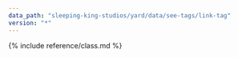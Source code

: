 ```yaml
---
data_path: "sleeping-king-studios/yard/data/see-tags/link-tag"
version: "*"
---
```


{% include reference/class.md %}
